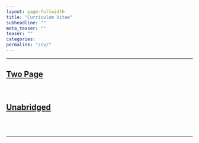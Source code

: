```yaml
---
layout: page-fullwidth
title: "Curriculum Vitae"
subheadline: ""
meta_teaser: ""
teaser: ""
categories:
permalink: "/cv/"
---
```

<!--more-->
<hr>

## <a href='/local_files/Tofflemire_CV_2page.pdf' target="_blank">Two Page</a>

<br/>

## <a href='/local_files/Tofflemire_CV.pdf' target="_blank">Unabridged</a>

<br/>

<br/>

<hr>

